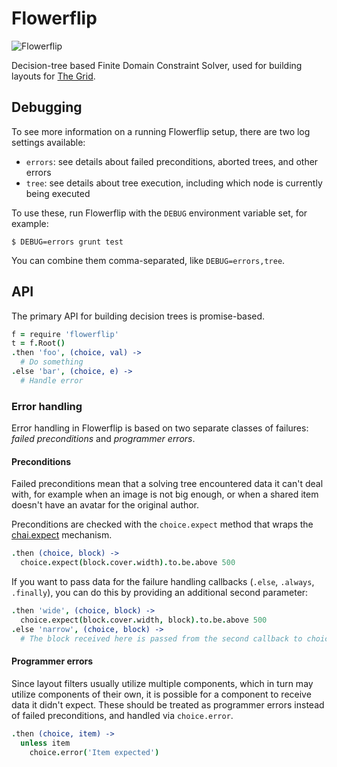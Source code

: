 # Flowerflip

![Flowerflip](http://i.imgur.com/P4HF6S8.gif)

Decision-tree based Finite Domain Constraint Solver, used for building layouts for [The Grid](http://thegrid.io/).

## Debugging

To see more information on a running Flowerflip setup, there are two log settings available:

* `errors`: see details about failed preconditions, aborted trees, and other errors
* `tree`: see details about tree execution, including which node is currently being executed

To use these, run Flowerflip with the `DEBUG` environment variable set, for example:

```
$ DEBUG=errors grunt test
```

You can combine them comma-separated, like `DEBUG=errors,tree`.

## API

The primary API for building decision trees is promise-based.

```coffeescript
f = require 'flowerflip'
t = f.Root()
.then 'foo', (choice, val) ->
  # Do something
.else 'bar', (choice, e) ->
  # Handle error
```

### Error handling

Error handling in Flowerflip is based on two separate classes of failures: *failed preconditions* and *programmer errors*.

#### Preconditions

Failed preconditions mean that a solving tree encountered data it can't deal with, for example when an image is not big enough, or when a shared item doesn't have an avatar for the original author.

Preconditions are checked with the `choice.expect` method that wraps the [chai.expect](http://chaijs.com/api/bdd/) mechanism.

```coffeescript
.then (choice, block) ->
  choice.expect(block.cover.width).to.be.above 500
```

If you want to pass data for the failure handling callbacks (`.else`, `.always`, `.finally`), you can do this by providing an additional second parameter:

```coffeescript
.then 'wide', (choice, block) ->
  choice.expect(block.cover.width, block).to.be.above 500
.else 'narrow', (choice, block) ->
  # The block received here is passed from the second callback to choice.expect above
```

#### Programmer errors

Since layout filters usually utilize multiple components, which in turn may utilize components of their own, it is possible for a component to receive data it didn't expect. These should be treated as programmer errors instead of failed preconditions, and handled via `choice.error`.

```coffeescript
.then (choice, item) ->
  unless item
    choice.error('Item expected')
```

